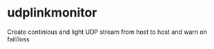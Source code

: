 udplinkmonitor
==============

Create continious and light UDP stream from host to host and warn on fail/loss
